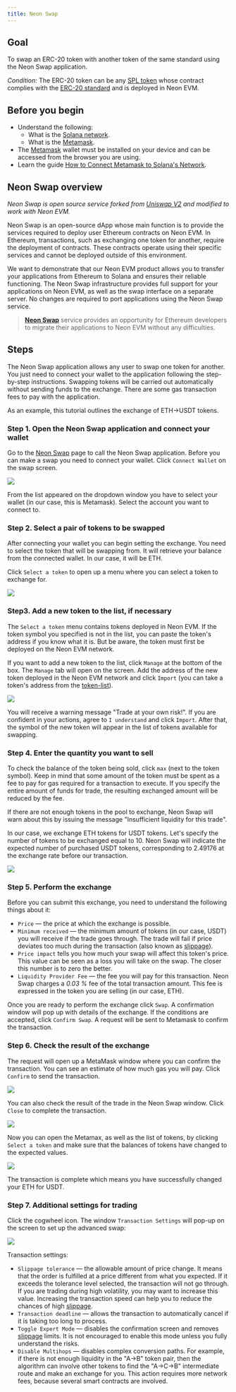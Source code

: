 ```yaml
---
title: Neon Swap
---
```


## Goal
To swap an ERC-20 token with another token of the same standard using the Neon Swap application.

*Condition:* The ERC-20 token can be any [SPL token](about/terminology.md#spl-token) whose contract complies with the [ERC-20 standard](about/terminology.md#erc-20) and is deployed in Neon EVM.

## Before you begin
  * Understand the following:
    * What is the [Solana network](https://docs.solana.com/clusters).
    * What is the [Metamask](about/terminology.md#metamask).
  * The [Metamask](about/terminology.md#decentralized-application-daapp) wallet must be installed on your device and can be accessed from the browser you are using.
  * Learn the guide [How to Connect Metamask to Solana's Network](wallet/metamask_setup.md).

## Neon Swap overview

  *Neon Swap is open source service forked from [Uniswap V2](https://uniswap.org/blog/uniswap-v2) and modified to work with Neon EVM.*  

  Neon Swap is an open-source dApp whose main function is to provide the services required to deploy user Ethereum contracts on Neon EVM. In Ethereum, transactions, such as exchanging one token for another, require the deployment of contracts. These contracts operate using their specific services and cannot be deployed outside of this environment.

  We want to demonstrate that our Neon EVM product allows you to transfer your applications from Ethereum to Solana and ensures their reliable functioning. The Neon Swap infrastructure provides full support for your applications on Neon EVM, as well as the swap interface on a separate server. No changes are required to port applications using the Neon Swap service.

  > **[Neon Swap](about/terminology.md#neonswap)** service provides an opportunity for Ethereum developers to migrate their applications to Neon EVM without any difficulties.



## Steps
The Neon Swap application allows any user to swap one token for another. You just need to connect your wallet to the application following the step-by-step instructions. Swapping tokens will be carried out automatically without sending funds to the exchange. There are some gas transaction fees to pay with the application.

As an example, this tutorial outlines the exchange of ETH->USDT tokens.

### Step 1. Open the Neon Swap application and connect your wallet
Go to the [Neon Swap](https://neonswap.live/) page to call the Neon Swap application. Before you can make a swap you need to connect your wallet. Click `Connect Wallet` on the swap screen.

<div class='neon-img-width-600' style={{textAlign: 'center'}}>

![](images/swap-erc20-1.png)

</div>

From the list appeared on the dropdown window you have to select your wallet (in our case, this is Metamask). Select the account you want to connect to.

### Step 2. Select a pair of tokens to be swapped

After connecting your wallet you can begin setting the exchange. You need to select the token that will be swapping from. It will retrieve your balance from the connected wallet. In our case, it will be ETH.

Click `Select a token` to open up a menu where you can select a token to exchange for.

<div class='neon-img-width-600' style={{textAlign: 'center'}}>

![](images/swap-erc20-2.png)

</div>

### Step3. Add a new token to the list, if necessary
The `Select a token` menu contains tokens deployed in Neon EVM. If the token symbol you specified is not in the list, you can paste the token's address if you know what it is. But be aware, the token must first be deployed on the Neon EVM network.

If you want to add a new token to the list, click `Manage` at the bottom of the box. The `Manage` tab will open on the screen. Add the address of the new token deployed in the Neon EVM network and click `Import` (you can take a token's address from the [token-list](https://github.com/neonlabsorg/token-list/)).

<div class='neon-img-width-600' style={{textAlign: 'center'}}>

![](images/swap-erc20-3.png)

</div>

You will receive a warning message "Trade at your own risk!". If you are confident in your actions, agree to `I understand` and click `Import`.
After that, the symbol of the new token will appear in the list of tokens available for swapping.

### Step 4. Enter the quantity you want to sell

To check the balance of the token being sold, click `max` (next to the token symbol). Keep in mind that some amount of the token must be spent as a fee to pay for gas required for a transaction to execute. If you specify the entire amount of funds for trade, the resulting exchanged amount will be reduced by the fee.

If there are not enough tokens in the pool to exchange, Neon Swap will warn about this by issuing the message "Insufficient liquidity for this trade".

In our case, we exchange ETH tokens for USDT tokens. Let's specify the number of tokens to be exchanged equal to 10. Neon Swap will indicate the expected number of purchased USDT tokens, corresponding to 2.49176 at the exchange rate before our transaction.

<div class='neon-img-width-600' style={{textAlign: 'center'}}>

![](images/swap-erc20-4.png)

</div>

### Step 5. Perform the exchange
Before you can submit this exchange, you need to understand the following things about it:
  * `Price` — the price at which the exchange is possible.
  * `Minimum received` — the minimum amount of tokens (in our case, USDT) you will receive if the trade goes through. The trade will fail if price deviates too much during the transaction (also known as [slippage](about/terminology.md#slippage)).
  * `Price impact` tells you how much your swap will affect this token's price. This value can be seen as a loss you will take on the swap. The closer this number is to zero the better.
  * `Liquidity Provider Fee` — the fee you will pay for this transaction. Neon Swap charges a *0.03 %* fee of the total transaction amount. This fee is expressed in the token you are selling (in our case, ETH).

Once you are ready to perform the exchange click `Swap`. A confirmation window will pop up with details of the exchange. If the conditions are accepted, click `Confirm Swap`. A request will be sent to Metamask to confirm the transaction.

### Step 6. Check the result of the exchange

The request will open up a MetaMask window where you can confirm the transaction. You can see an estimate of how much gas you will pay. Click `Confirm` to send the transaction.

<div class='neon-img-box-300' style={{textAlign: 'center'}}>

![](images/swap-erc20-5.png)

</div>

You can also check the result of the trade in the Neon Swap window. Click `Close` to complete the transaction.

<div class='neon-img-width-600' style={{textAlign: 'center'}}>

![](images/swap-erc20-6.png)

</div>

Now you can open the Metamax, as well as the list of tokens, by clicking `Select a token` and make sure that the balances of tokens  have changed to the expected values.

<div class='neon-img-width-600' style={{textAlign: 'center'}}>

![](images/swap-erc20-7.png)

</div>

The transaction is complete which means you have successfully changed your ETH for USDT.

### Step 7. Additional settings for trading

Click the cogwheel icon. The window `Transaction Settings` will pop-up on the screen to set up the advanced swap:

<div class='neon-img-width-600' style={{textAlign: 'center'}}>

![](images/swap-erc20-8.png)

</div>

Transaction settings:
  * `Slippage tolerance` — the allowable amount of price change. It means that the order is fulfilled at a price different from what you expected. If it exceeds the tolerance level selected, the transaction will not go through. If you are trading during high volatility, you may want to increase this value. Increasing the transaction speed can help you to reduce the chances of high [slippage](about/terminology.md#slippage).
  * `Transaction deadline` — allows the transaction to automatically cancel if it is taking too long to process.
  * `Toggle Expert Mode` — disables the confirmation screen and removes [slippage](about/terminology.md#slippage) limits. It is not encouraged to enable this mode unless you fully understand the risks.
  * `Disable Multihops` — disables complex conversion paths. For example, if there is not enough liquidity in the "A->B" token pair, then the algorithm can involve other tokens to find the "A->C->B" intermediate route and make an exchange for you. This action requires more network fees, because several smart contracts are involved.
